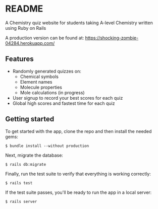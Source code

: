 # README

A Chemistry quiz website for students taking A-level Chemistry written using Ruby on Rails

A production version can be found at: https://shocking-zombie-04284.herokuapp.com/

## Features

- Randomly generated quizzes on:
  - Chemical symbols
  - Element names
  - Molecule properties
  - Mole calculations (in progress)
- User signup to record your best scores for each quiz
- Global high scores and fastest time for each quiz


## Getting started

To get started with the app, clone the repo and then install the needed gems:

```
$ bundle install --without production
```

Next, migrate the database:

```
$ rails db:migrate
```

Finally, run the test suite to verify that everything is working correctly:

```
$ rails test
```

If the test suite passes, you'll be ready to run the app in a local server:

```
$ rails server
```
